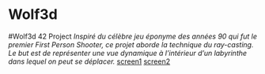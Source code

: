 # Wolf3d
#Wolf3d 42 Project
*Inspiré du célèbre jeu éponyme des années 90 qui fut le premier First Person Shooter, ce projet aborde la technique du ray-casting. Le but est de représenter une vue dynamique à l’intérieur d’un labyrinthe dans lequel on peut se déplacer.*
[screen1](/Users/efichot/Desktop/image1.png)
[screen2](/Users/efichot/Desktop/image2.png)
